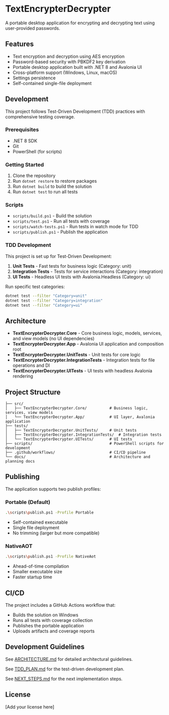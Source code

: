 # TextEncrypterDecrypter

A portable desktop application for encrypting and decrypting text using user-provided passwords.

## Features

- Text encryption and decryption using AES encryption
- Password-based security with PBKDF2 key derivation
- Portable desktop application built with .NET 8 and Avalonia UI
- Cross-platform support (Windows, Linux, macOS)
- Settings persistence
- Self-contained single-file deployment

## Development

This project follows Test-Driven Development (TDD) practices with comprehensive testing coverage.

### Prerequisites

- .NET 8 SDK
- Git
- PowerShell (for scripts)

### Getting Started

1. Clone the repository
2. Run `dotnet restore` to restore packages
3. Run `dotnet build` to build the solution
4. Run `dotnet test` to run all tests

### Scripts

- `scripts/build.ps1` - Build the solution
- `scripts/test.ps1` - Run all tests with coverage
- `scripts/watch-tests.ps1` - Run tests in watch mode for TDD
- `scripts/publish.ps1` - Publish the application

### TDD Development

This project is set up for Test-Driven Development:

1. **Unit Tests** - Fast tests for business logic (Category: unit)
2. **Integration Tests** - Tests for service interactions (Category: integration)  
3. **UI Tests** - Headless UI tests with Avalonia.Headless (Category: ui)

Run specific test categories:
```bash
dotnet test --filter "Category=unit"
dotnet test --filter "Category=integration"
dotnet test --filter "Category=ui"
```

## Architecture

- **TextEncrypterDecrypter.Core** - Core business logic, models, services, and view models (no UI dependencies)
- **TextEncrypterDecrypter.App** - Avalonia UI application and composition root
- **TextEncrypterDecrypter.UnitTests** - Unit tests for core logic
- **TextEncrypterDecrypter.IntegrationTests** - Integration tests for file operations and DI
- **TextEncrypterDecrypter.UITests** - UI tests with headless Avalonia rendering

## Project Structure

```
├── src/
│   ├── TextEncrypterDecrypter.Core/          # Business logic, services, view models
│   └── TextEncrypterDecrypter.App/           # UI layer, Avalonia application
├── tests/
│   ├── TextEncrypterDecrypter.UnitTests/     # Unit tests
│   ├── TextEncrypterDecrypter.IntegrationTests/  # Integration tests
│   └── TextEncrypterDecrypter.UITests/       # UI tests
├── scripts/                                  # PowerShell scripts for development
├── .github/workflows/                        # CI/CD pipeline
└── docs/                                     # Architecture and planning docs
```

## Publishing

The application supports two publish profiles:

### Portable (Default)
```bash
.\scripts\publish.ps1 -Profile Portable
```
- Self-contained executable
- Single file deployment
- No trimming (larger but more compatible)

### NativeAOT
```bash
.\scripts\publish.ps1 -Profile NativeAot
```
- Ahead-of-time compilation
- Smaller executable size
- Faster startup time

## CI/CD

The project includes a GitHub Actions workflow that:
- Builds the solution on Windows
- Runs all tests with coverage collection
- Publishes the portable application
- Uploads artifacts and coverage reports

## Development Guidelines

See [ARCHITECTURE.md](ARCHITECTURE.md) for detailed architectural guidelines.

See [TDD_PLAN.md](TDD_PLAN.md) for the test-driven development plan.

See [NEXT_STEPS.md](NEXT_STEPS.md) for the next implementation steps.

## License

[Add your license here]
